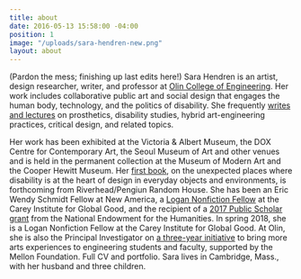 ```yaml
---
title: about
date: 2016-05-13 15:58:00 -04:00
position: 1
image: "/uploads/sara-hendren-new.png"
layout: about
---
```


(Pardon the mess; finishing up last edits here!)
Sara Hendren is an artist, design researcher, writer, and professor at [Olin College of Engineering](http://www.olin.edu). Her work includes collaborative
public art and social design that engages
the human body, technology, and the politics of disability. She frequently
[writes and lectures](https://sarahendren.com/projects-lab/) on prosthetics,
disability studies, hybrid art-engineering practices, critical design, and related topics.

Her work has been exhibited at the Victoria & Albert Museum, the DOX Centre for Contemporary Art, the Seoul Museum of Art and other venues and is held in the permanent collection at the Museum of
Modern Art  and the Cooper Hewitt Museum. Her [first book](https://sarahendren.com/projects-lab/first-book/), on
the unexpected places where disability
is at the heart of design in everyday
objects and environments, is forthcoming
from Riverhead/Pengiun Random House. She has been an Eric
Wendy Schmidt Fellow at New America, a [Logan Nonfiction Fellow](https://careyinstitute.org/index/sara-hendren/) at the Carey Institute for Global Good, and
the recipient of a [2017 Public Scholar
grant](https://www.washingtonpost.com/entertainment/books/2017-neh-grants-encourage-great-scholarship-for-nonscholars-to-enjoy/2017/08/01/6e0e74f2-76e9-11e7-8f39-eeb7d3a2d304_story.html?utm_term=.2c5f820b38a4) from the National Endowment for the Humanities. In spring 2018, she is
a Logan Nonfiction Fellow at the Carey
Institute for Global Good. At Olin, she
is also the Principal Investigator on [a
three-year initiative](http://www.olin.edu/collaborate/sketch-model/) to bring more arts
experiences to engineering students and
faculty, supported by the Mellon Foundation.
Full CV and portfolio. Sara lives in Cambridge, Mass., with her husband and three children.
